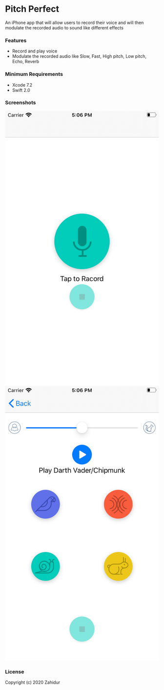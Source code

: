 # Pitch Perfect

An iPhone app that will allow users to record their voice and will then modulate the recorded audio to sound like different effects

### Features

- Record and play voice
- Modulate the recorded audio like Slow, Fast, High pitch, Low pitch, Echo, Reverb

### Minimum Requirements

- Xcode 7.2
- Swift 2.0

### Screenshots

![Screenshot](screenshots/1.png)
![Screenshot](screenshots/2.png)

### License

Copyright (c) 2020 Zahidur
